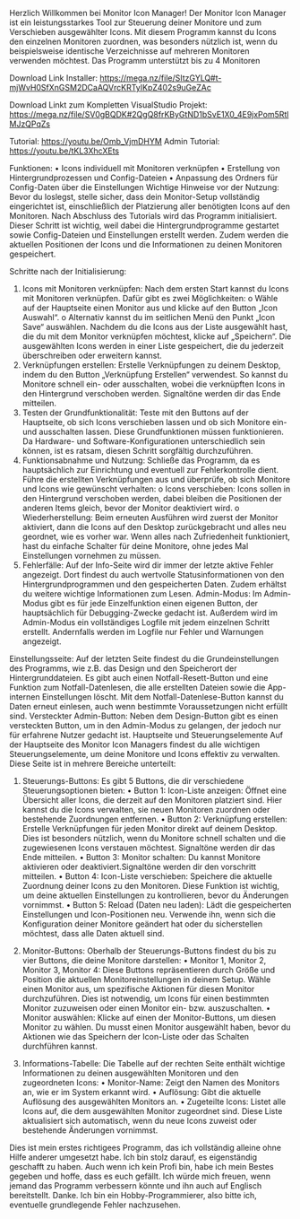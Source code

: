 ﻿Herzlich Willkommen bei Monitor Icon Manager!
Der Monitor Icon Manager ist ein leistungsstarkes Tool zur Steuerung deiner Monitore und zum Verschieben ausgewählter Icons. 
Mit diesem Programm kannst du Icons den einzelnen Monitoren zuordnen, was besonders nützlich ist, 
wenn du beispielsweise identische Verzeichnisse auf mehreren Monitoren verwenden möchtest.
Das Programm unterstützt bis zu 4 Monitoren

Download Link Installer: https://mega.nz/file/SItzGYLQ#t-mjWvH0SfXnGSM2DCaAQVrcKRTyIKpZ402s9uGeZAc

Download Linkt zum Kompletten VisualStudio Projekt: https://mega.nz/file/SV0gBQDK#2QgQ8frKByGtND1bSvE1X0_4E9jxPom5RtlMJzQPqZs

Tutorial: https://youtu.be/Omb_VjmDHYM
Admin Tutorial: https://youtu.be/tKL3XhcXEts

Funktionen:
•	Icons individuell mit Monitoren verknüpfen
•	Erstellung von Hintergrundprozessen und Config-Dateien
•	Anpassung des Ordners für Config-Daten über die Einstellungen
Wichtige Hinweise vor der Nutzung:
Bevor du loslegst, stelle sicher, dass dein Monitor-Setup vollständig eingerichtet ist, 
einschließlich der Platzierung aller benötigten Icons auf den Monitoren. 
Nach Abschluss des Tutorials wird das Programm initialisiert. Dieser Schritt ist wichtig, 
weil dabei die Hintergrundprogramme gestartet sowie Config-Dateien und Einstellungen erstellt werden. 
Zudem werden die aktuellen Positionen der Icons und die Informationen zu deinen Monitoren gespeichert.


Schritte nach der Initialisierung:
1.	Icons mit Monitoren verknüpfen:
Nach dem ersten Start kannst du Icons mit Monitoren verknüpfen. Dafür gibt es zwei Möglichkeiten:
o	Wähle auf der Hauptseite einen Monitor aus und klicke auf den Button „Icon Auswahl“.
o	Alternativ kannst du im seitlichen Menü den Punkt „Icon Save“ auswählen. Nachdem du die Icons aus der Liste ausgewählt hast, 
	die du mit dem Monitor verknüpfen möchtest, klicke auf „Speichern“. Die ausgewählten Icons werden in einer Liste gespeichert, 
	die du jederzeit überschreiben oder erweitern kannst.
2.	Verknüpfungen erstellen:
Erstelle Verknüpfungen zu deinem Desktop, indem du den Button „Verknüpfung Erstellen“ verwendest. 
So kannst du Monitore schnell ein- oder ausschalten, wobei die verknüpften Icons in den Hintergrund verschoben werden.
Signaltöne werden dir das Ende mitteilen.
3.	Testen der Grundfunktionalität:
Teste mit den Buttons auf der Hauptseite, ob sich Icons verschieben lassen und ob sich Monitore ein- und ausschalten lassen. 
Diese Grundfunktionen müssen funktionieren. Da Hardware- und Software-Konfigurationen unterschiedlich sein können, 
ist es ratsam, diesen Schritt sorgfältig durchzuführen.
4.	Funktionsabnahme und Nutzung:
Schließe das Programm, da es hauptsächlich zur Einrichtung und eventuell zur Fehlerkontrolle dient. 
Führe die erstellten Verknüpfungen aus und überprüfe, ob sich Monitore und Icons wie gewünscht verhalten:
o	Icons verschieben: Icons sollen in den Hintergrund verschoben werden, dabei bleiben die Positionen der anderen Items gleich, 
	bevor der Monitor deaktiviert wird.
o	Wiederherstellung: Beim erneuten Ausführen wird zuerst der Monitor aktiviert, 
	dann die Icons auf den Desktop zurückgebracht und alles neu geordnet, wie es vorher war. 
	Wenn alles nach Zufriedenheit funktioniert, hast du einfache Schalter für deine Monitore, 
	ohne jedes Mal Einstellungen vornehmen zu müssen.
5.	Fehlerfälle:
Auf der Info-Seite wird dir immer der letzte aktive Fehler angezeigt. 
Dort findest du auch wertvolle Statusinformationen von den Hintergrundprogrammen und den gespeicherten Daten. 
Zudem erhältst du weitere wichtige Informationen zum Lesen.
Admin-Modus: Im Admin-Modus gibt es für jede Einzelfunktion einen eigenen Button, 
der hauptsächlich für Debugging-Zwecke gedacht ist. 
Außerdem wird im Admin-Modus ein vollständiges Logfile mit jedem einzelnen Schritt erstellt. 
Andernfalls werden im Logfile nur Fehler und Warnungen angezeigt.

Einstellungsseite:
Auf der letzten Seite findest du die Grundeinstellungen des Programms, 
wie z.B. das Design und den Speicherort der Hintergrunddateien. 
Es gibt auch einen Notfall-Resett-Button und eine Funktion zum Notfall-Datenlesen, 
die alle erstellten Dateien sowie die App-internen Einstellungen löscht. 
Mit dem Notfall-Datenlese-Button kannst du Daten erneut einlesen, 
auch wenn bestimmte Voraussetzungen nicht erfüllt sind.
Versteckter Admin-Button: Neben dem Design-Button gibt es einen versteckten Button, 
um in den Admin-Modus zu gelangen, der jedoch nur für erfahrene Nutzer gedacht ist.
Hauptseite und Steuerungselemente
Auf der Hauptseite des Monitor Icon Managers findest du alle wichtigen Steuerungselemente, 
um deine Monitore und Icons effektiv zu verwalten. Diese Seite ist in mehrere Bereiche unterteilt:

1. Steuerungs-Buttons:
Es gibt 5 Buttons, die dir verschiedene Steuerungsoptionen bieten:
•	Button 1: Icon-Liste anzeigen:
	Öffnet eine Übersicht aller Icons, die derzeit auf den Monitoren platziert sind. Hier kannst du die Icons verwalten, sie neuen Monitoren zuordnen oder bestehende Zuordnungen entfernen.
•	Button 2: Verknüpfung erstellen:
	Erstelle Verknüpfungen für jeden Monitor direkt auf deinem Desktop. Dies ist besonders nützlich, wenn du Monitore schnell schalten und die zugewiesenen Icons verstauen möchtest.
	Signaltöne werden dir das Ende mitteilen.
•	Button 3: Monitor schalten:
	Du kannst Monitore aktivieren oder deaktiviert.Signaltöne werden dir den vorschritt mitteilen.
•	Button 4: Icon-Liste verschieben:
	Speichere die aktuelle Zuordnung deiner Icons zu den Monitoren. Diese Funktion ist wichtig, um deine aktuellen Einstellungen zu kontrollieren, bevor du Änderungen vornimmst.
•	Button 5: Reload (Daten neu laden):
	Lädt die gespeicherten Einstellungen und Icon-Positionen neu. Verwende ihn, wenn sich die Konfiguration deiner Monitore geändert hat oder du sicherstellen möchtest, dass alle Daten aktuell sind.

2. Monitor-Buttons:
Oberhalb der Steuerungs-Buttons findest du bis zu vier Buttons, die deine Monitore darstellen:
•	Monitor 1, Monitor 2, Monitor 3, Monitor 4:
	Diese Buttons repräsentieren durch Größe und Position die aktuellen Monitoreinstellungen in deinem Setup. Wähle einen Monitor aus, 
	um spezifische Aktionen für diesen Monitor durchzuführen. Dies ist notwendig, um Icons für einen bestimmten Monitor zuzuweisen oder einen Monitor ein- bzw. auszuschalten.
•	Monitor auswählen:
	Klicke auf einen der Monitor-Buttons, um diesen Monitor zu wählen. Du musst einen Monitor ausgewählt haben, bevor du Aktionen wie das Speichern der Icon-Liste oder das Schalten durchführen kannst.

3. Informations-Tabelle:
	Die Tabelle auf der rechten Seite enthält wichtige Informationen zu deinen ausgewählten Monitoren und den zugeordneten Icons:
•	Monitor-Name:
	Zeigt den Namen des Monitors an, wie er im System erkannt wird.
•	Auflösung:
	Gibt die aktuelle Auflösung des ausgewählten Monitors an.
•	Zugeteilte Icons:
	Listet alle Icons auf, die dem ausgewählten Monitor zugeordnet sind. Diese Liste aktualisiert sich automatisch, wenn du neue Icons zuweist oder bestehende Änderungen vornimmst.




Dies ist mein erstes richtigees Programm, das ich vollständig alleine ohne Hilfe anderer umgesetzt habe. 
Ich bin stolz darauf, es eigenständig geschafft zu haben. Auch wenn ich kein Profi bin, 
habe ich mein Bestes gegeben und hoffe, dass es euch gefällt. Ich würde mich freuen, 
wenn jemand das Programm verbessern könnte und ihn auch auf Englisch bereitstellt. Danke. 
Ich bin ein Hobby-Programmierer, also bitte ich, eventuelle grundlegende Fehler nachzusehen.


